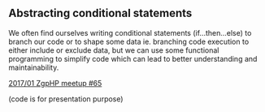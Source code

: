 ## Abstracting conditional statements

We often find ourselves writing conditional statements (if...then...else) to branch our code or to shape some data ie. branching code execution to either include or exclude data, 
but we can use some functional programming to simplify code which can lead to better understanding and maintainability.

[2017/01 ZgpHP meetup #65](https://www.meetup.com/ZgPHP-meetup/events/233948785/)

(code is for presentation purpose)